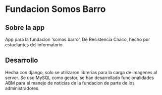 # Fundacion Somos Barro

## Sobre la app
App para la fundacion 'somos barro', De Resistencia Chaco, hecho por estudiantes del informatorio.

## Desarrollo
Hecha con django, solo se utilizaron librerias para la carga de imagenes al server. Se uso MySQL como gestor, se han desarrollado funcionalidades ABM para el manejo de noticias de la fundacion de parte de los administradores.
